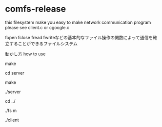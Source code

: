 # comfs-release

this filesystem make you easy to make network communication program
please see client.c or cgoogle.c

fopen fclose fread fwriteなどの基本的なファイル操作の関数によって通信を確立することができるファイルシステム

動かし方
how to use 

make

cd server

make

./server

cd ../

./fs m

./client

